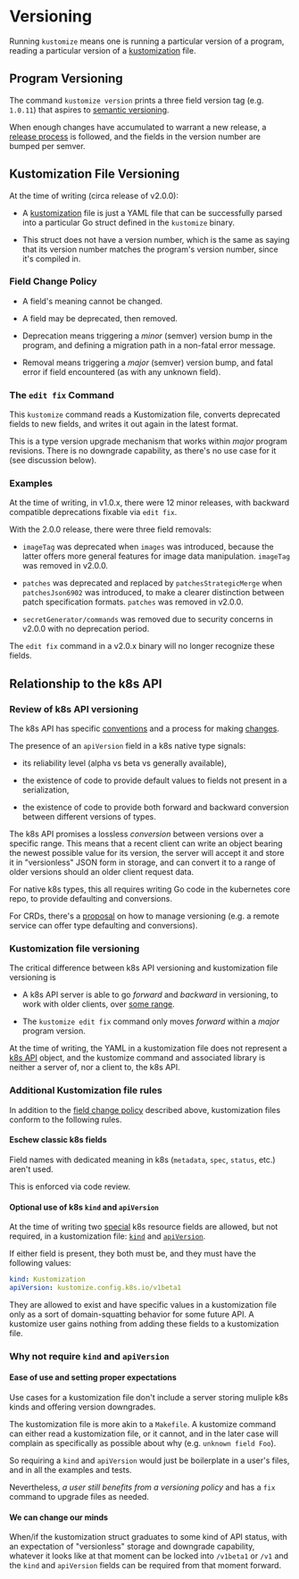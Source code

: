# Versioning

Running `kustomize` means one is running a
particular version of a program, reading a
particular version of a [kustomization] file.

## Program Versioning

The command `kustomize version` prints a three
field version tag (e.g. `1.0.11`) that aspires to
[semantic versioning].

When enough changes have accumulated to
warrant a new release, a [release process]
is followed, and the fields in the version
number are bumped per semver.

## Kustomization File Versioning

At the time of writing (circa release of v2.0.0):

- A [kustomization] file is just a YAML file that
  can be successfully parsed into a particular Go
  struct defined in the `kustomize` binary.

- This struct does not have a version number,
  which is the same as saying that its version
  number matches the program's version number,
  since it's compiled in.

### Field Change Policy

- A field's meaning cannot be changed.

- A field may be deprecated, then removed.

- Deprecation means triggering a _minor_ (semver)
  version bump in the program, and
  defining a migration path in a non-fatal
  error message.

- Removal means triggering a _major_ (semver)
  version bump, and fatal error if field encountered
  (as with any unknown field).

### The `edit fix` Command

This `kustomize` command reads a Kustomization
file, converts deprecated fields to new
fields, and writes it out again in the latest
format.

This is a type version upgrade mechanism that
works within _major_ program revisions.  There is
no downgrade capability, as there's no use case
for it (see discussion below).

### Examples

At the time of writing, in v1.0.x, there were 12
minor releases, with backward compatible
deprecations fixable via `edit fix`.

With the 2.0.0 release, there were three field
removals:

- `imageTag` was deprecated when `images` was
   introduced, because the latter offers more
   general features for image data manipulation.
   `imageTag` was removed in v2.0.0.

- `patches` was deprecated and replaced by
   `patchesStrategicMerge` when `patchesJson6902`
   was introduced, to make a clearer
   distinction between patch specification formats.
   `patches` was removed in v2.0.0.

- `secretGenerator/commands` was removed
   due to security concerns in v2.0.0
   with no deprecation period.

The `edit fix` command in a v2.0.x binary
will no longer recognize these fields.

## Relationship to the k8s API

### Review of k8s API versioning

The k8s API has specific [conventions] and a
process for making [changes].

The presence of an `apiVersion` field in a k8s
native type signals:

- its reliability level (alpha vs beta vs
  generally available),

- the existence of code to provide default values
  to fields not present in a serialization,
  
- the existence of code to provide both forward
  and backward conversion between different
  versions of types.

The k8s API promises a lossless _conversion_
between versions over a specific range.  This
means that a recent client can write an object
bearing the newest possible value for its version,
the server will accept it and store it in
"versionless" JSON form in storage, and can
convert it to a range of older versions should
an older client request data.

For native k8s types, this all requires writing Go
code in the kubernetes core repo, to provide
defaulting and conversions.

For CRDs, there's a [proposal] on how to manage
versioning (e.g. a remote service can offer type
defaulting and conversions).

### Kustomization file versioning

The critical difference between k8s API versioning
and kustomization file versioning is

- A k8s API server is able to go _forward_ and
  _backward_ in versioning, to work with older
  clients, over [some range].

- The `kustomize edit fix` command only moves
  _forward_ within a _major_ program
  version.

At the time of writing, the YAML in a
kustomization file does not represent a [k8s API]
object, and the kustomize command and associated
library is neither a server of, nor a client to,
the k8s API.

### Additional Kustomization file rules

In addition to the [field change policy] described
above, kustomization files conform to
the following rules.

#### Eschew classic k8s fields

Field names with dedicated meaning in k8s
(`metadata`, `spec`, `status`, etc.)  aren't used.

This is enforced via code review.

#### Optional use of k8s `kind` and `apiVersion`

At the time of writing two [special] k8s
resource fields are allowed, but not required, in
a kustomization file: [`kind`] and [`apiVersion`].

If either field is present, they both must be, and
they must have the following values:

``` yaml
kind: Kustomization
apiVersion: kustomize.config.k8s.io/v1beta1
```

They are allowed to exist and have specific values
in a kustomization file only as a sort of
domain-squatting behavior for some future API.  A
kustomize user gains nothing from adding these
fields to a kustomization file.

### Why not require `kind` and `apiVersion`

#### Ease of use and setting proper expectations

Use cases for a kustomization file don't include a
server storing muliple k8s kinds and offering
version downgrades.

The kustomization file is more akin to a
`Makefile`.  A kustomize command can either read a
kustomization file, or it cannot, and in the later
case will complain as specifically as possible
about why (e.g. `unknown field Foo`).

So requiring a `kind` and `apiVersion` would just
be boilerplate in a user's files, and in all the
examples and tests.

Nevertheless, _a user still benefits from a
versioning policy_ and has a `fix` command to
upgrade files as needed.

#### We can change our minds

When/if the kustomization struct graduates to some
kind of API status, with an expectation of
"versionless" storage and downgrade capability,
whatever it looks like at that moment can be
locked into `/v1beta1` or `/v1` and the `kind`
and `apiVersion` fields can be required from that
moment forward.

[field change policy]: #field-change-policy
[some range]: https://kubernetes.io/docs/reference/using-api/deprecation-policy
[proposal]: https://github.com/kubernetes/community/blob/master/contributors/design-proposals/api-machinery/customresources-versioning.md
[beta-level rules]: https://github.com/kubernetes/community/blob/master/contributors/devel/api_changes.md#alpha-beta-and-stable-versions
[changes]: https://github.com/kubernetes/community/blob/master/contributors/devel/sig-architecture/api_changes.md
[adapt]: https://github.com/kubernetes-sigs/kustomize/blob/master/pkg/types/kustomization.go#L166
[special]: https://github.com/kubernetes/community/blob/master/contributors/devel/api-conventions.md#resources
[k8s API]: https://github.com/kubernetes/community/blob/master/contributors/devel/sig-architecture/api-conventions.md
[conventions]: https://github.com/kubernetes/community/blob/master/contributors/devel/sig-architecture/api-conventions.md
[release process]: ../build/README.md
[kustomization]: glossary.md#kustomization
[`kind`]: https://github.com/kubernetes/community/blob/master/contributors/devel/api-conventions.md#types-kinds
[`apiVersion`]: https://kubernetes.io/docs/concepts/overview/kubernetes-api/#api-versioning
[semantic versioning]: https://semver.org
